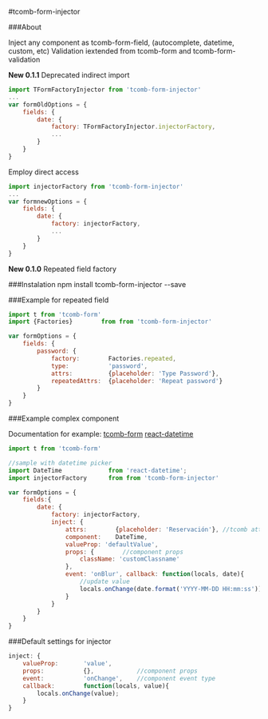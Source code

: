 #tcomb-form-injector

###About

Inject any component as tcomb-form-field, (autocomplete, datetime, custom, etc)
Validation iextended from tcomb-form and tcomb-form-validation

**New 0.1.1**
Deprecated indirect import
```js
import TFormFactoryInjector from 'tcomb-form-injector'
...
var formOldOptions = {
	fields: {
		date: {
			factory: TFormFactoryInjector.injectorFactory,
			...
		}
	}
}
```
Employ direct access
```js
import injectorFactory from 'tcomb-form-injector'
...
var formnewOptions = {
	fields: {
		date: {
			factory: injectorFactory,
			...
		}
	}
}
```


**New 0.1.0**
Repeated field factory

###Instalation
npm install tcomb-form-injector --save

###Example for repeated field
```js
import t from 'tcomb-form'        
import {Factories}        from from 'tcomb-form-injector'

var formOptions = {
	fields: {
		password: {
			factory:		Factories.repeated,
			type:			'password',
			attrs: 			{placeholder: 'Type Password'},
			repeatedAttrs:	{placeholder: 'Repeat password'}
		}
	}
}
```
###Example complex component

Documentation for example:
[tcomb-form](https://github.com/gcanti/tcomb-form)
[react-datetime](https://github.com/gcanti/tcomb-form)

```js
import t from 'tcomb-form'        

//sample with datetime picker
import DateTime    			from 'react-datetime';
import injectorFactory      from from 'tcomb-form-injector'

var formOptions = {
    fields:{
        date: {
            factory: injectorFactory,
            inject: {
                attrs:        {placeholder: 'Reservación'}, //tcomb attrs
                component:    DateTime,
                valueProp: 'defaultValue',
                props: {        //component props
                    className: 'customClassname'
                },
                event: 'onBlur', callback: function(locals, date){
                    //update value
                    locals.onChange(date.format('YYYY-MM-DD HH:mm:ss'));
                }
            }
        }
    }
}
```

###Default settings for injector
```js
inject: {
    valueProp:       'value',
    props:           {},            //component props
    event:           'onChange',    //component event type
    callback:        function(locals, value){
        locals.onChange(value);
    }
}
```
